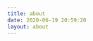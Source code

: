 ```yaml
---
title: about
date: 2020-06-19 20:59:20
layout: about
---
```


<!-- 欲买桂花同载酒，终不似，少年游 -->

<!-- ![pic](/img/guidaoduanfa.png) -->

<!-- ![pic](/img/guidaolaohu.png)
![pic](/img/guidaoqiyu.png)
![pic](/img/guidaoshejian.png)
![pic](/img/guidaoxiaomao.png) -->

<!-- > _`hello，这里是朱军,爱你哟`_ -->
